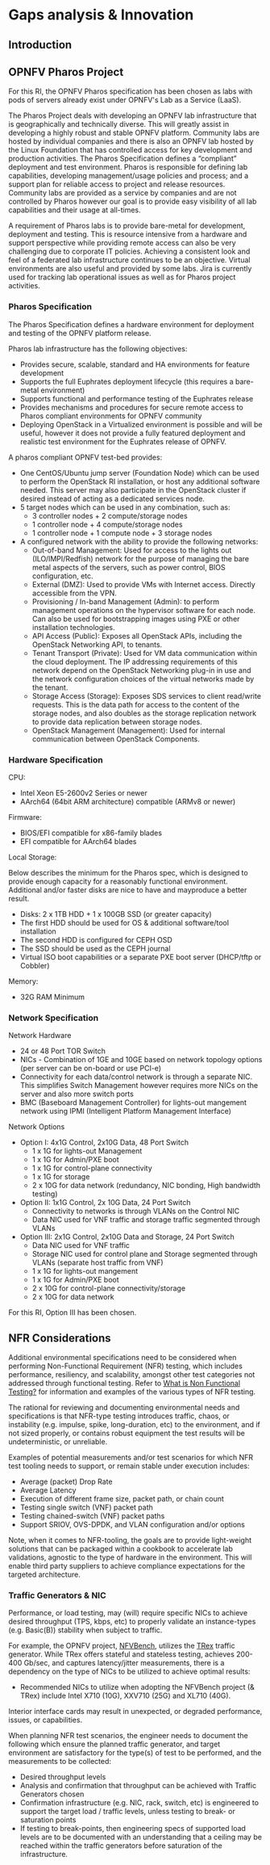 # Gaps analysis & Innovation

## Introduction

## OPNFV Pharos Project
For this RI, the OPNFV Pharos specification has been chosen as labs with pods of servers already exist under OPNFV's
Lab as a Service (LaaS).

The Pharos Project deals with developing an OPNFV lab infrastructure that is geographically and technically diverse. This
will greatly assist in developing a highly robust and stable OPNFV platform. Community labs are hosted by individual
companies and there is also an OPNFV lab hosted by the Linux Foundation that has controlled access for key development
and production activities. The Pharos Specification defines a “compliant” deployment and test environment. Pharos is
responsible for defining lab capabilities, developing management/usage policies and process; and a support plan for
reliable access to project and release resources. Community labs are provided as a service by companies and are not
controlled by Pharos however our goal is to provide easy visibility of all lab capabilities and their usage at all-times.

A requirement of Pharos labs is to provide bare-metal for development, deployment and testing. This is resource intensive
from a hardware and support perspective while providing remote access can also be very challenging due to corporate IT
policies. Achieving a consistent look and feel of a federated lab infrastructure continues to be an objective. Virtual
environments are also useful and provided by some labs. Jira is currently used for tracking lab operational issues as
well as for Pharos project activities.

### Pharos Specification

The Pharos Specification defines a hardware environment for deployment and testing of the OPNFV platform release.

Pharos lab infrastructure has the following objectives:

* Provides secure, scalable, standard and HA environments for feature development
* Supports the full Euphrates deployment lifecycle (this requires a bare-metal environment)
* Supports functional and performance testing of the Euphrates release
* Provides mechanisms and procedures for secure remote access to Pharos compliant environments for OPNFV community
* Deploying OpenStack in a Virtualized environment is possible and will be useful, however it does not provide a fully
  featured deployment and realistic test environment for the Euphrates release of OPNFV.

A pharos compliant OPNFV test-bed provides:

* One CentOS/Ubuntu jump server (Foundation Node) which can be used to perform the OpenStack RI installation, or host any
  additional software needed.  This server may also participate in the OpenStack cluster if desired instead of acting as
  a dedicated services node.
* 5 target nodes which can be used in any combination, such as:
  * 3 controller nodes + 2 compute/storage nodes
  * 1 controller node + 4 compute/storage nodes
  * 1 controller node + 1 compute node + 3 storage nodes
* A configured network with the ability to provide the following networks:
  * Out-of-band Management: Used for access to the lights out (ILO/IMPI/Redfish) network for the purpose of managing the
    bare metal aspects of the servers, such as power control, BIOS configuration, etc.
  * External (DMZ): Used to provide VMs with Internet access.  Directly accessible from the VPN.
  * Provisioning / In-band Management (Admin): to perform management operations on the hypervisor software for each
    node.  Can also be used for bootstrapping images using PXE or other installation technologies.
  * API Access (Public): Exposes all OpenStack APIs, including the OpenStack Networking API, to tenants.
  * Tenant Transport (Private): Used for VM data communication within the cloud deployment. The IP addressing requirements
    of this network depend on the OpenStack Networking plug-in in use and the network configuration choices of the virtual
    networks made by the tenant.
  * Storage Access (Storage): Exposes SDS services to client read/write requests. This is the data path for access to
    the content of the storage nodes, and also doubles as the storage replication network to provide data replication
    between storage nodes.
  * OpenStack Management (Management): Used for internal communication between OpenStack Components.

### Hardware Specification

CPU:

* Intel Xeon E5-2600v2 Series or newer
* AArch64 (64bit ARM architecture) compatible (ARMv8 or newer)

Firmware:

* BIOS/EFI compatible for x86-family blades
* EFI compatible for AArch64 blades

Local Storage:

Below describes the minimum for the Pharos spec, which is designed to provide enough capacity for a reasonably functional
environment. Additional and/or faster disks are nice to have and mayproduce a better result.

* Disks: 2 x 1TB HDD + 1 x 100GB SSD (or greater capacity)
* The first HDD should be used for OS & additional software/tool installation
* The second HDD is configured for CEPH OSD
* The SSD should be used as the CEPH journal
* Virtual ISO boot capabilities or a separate PXE boot server (DHCP/tftp or Cobbler)

Memory:

* 32G RAM Minimum

### Network Specification

Network Hardware

* 24 or 48 Port TOR Switch
* NICs - Combination of 1GE and 10GE based on network topology options (per server can be on-board or use PCI-e)
* Connectivity for each data/control network is through a separate NIC. This simplifies Switch Management however requires
  more NICs on the server and also more switch ports
* BMC (Baseboard Management Controller) for lights-out mangement network using IPMI (Intelligent Platform Management Interface)

Network Options

* Option I: 4x1G Control, 2x10G Data, 48 Port Switch
  * 1 x 1G for lights-out Management
  * 1 x 1G for Admin/PXE boot
  * 1 x 1G for control-plane connectivity
  * 1 x 1G for storage
  * 2 x 10G for data network (redundancy, NIC bonding, High bandwidth testing)
* Option II: 1x1G Control, 2x 10G Data, 24 Port Switch
  * Connectivity to networks is through VLANs on the Control NIC
  * Data NIC used for VNF traffic and storage traffic segmented through VLANs
* Option III: 2x1G Control, 2x10G Data and Storage, 24 Port Switch
  * Data NIC used for VNF traffic
  * Storage NIC used for control plane and Storage segmented through VLANs (separate host traffic from VNF)
  * 1 x 1G for lights-out mangement
  * 1 x 1G for Admin/PXE boot
  * 2 x 10G for control-plane connectivity/storage
  * 2 x 10G for data network

For this RI, Option III has been chosen.

## NFR Considerations
Additional environmental specifications need to be considered when performing Non-Functional Requirement (NFR) testing, which includes performance, resiliency, and scalability, amongst other test categories not addressed through functional testing.  Refer to [What is Non Functional Testing?](https://www.guru99.com/non-functional-testing.html) for information and examples of the various types of NFR testing.  

The rational for reviewing and documenting environmental needs and specifications is that NFR-type testing introduces traffic, chaos, or instability (e.g. impulse, spike, long-duration, etc) to the environment, and if not sized properly, or contains robust equipment the test results will be undeterministic, or unreliable.  

Examples of potential measurements and/or test scenarios for which NFR test tooling needs to support, or remain stable under execution includes:

 - Average (packet) Drop Rate
 - Average Latency
 - Execution of different frame size, packet path, or chain count
 - Testing single switch (VNF) packet path
 - Testing chained-switch (VNF) packet paths
 - Support SRIOV, OVS-DPDK, and VLAN configuration and/or options

Note, when it comes to NFR-tooling, the goals are to provide light-weight solutions that can be packaged within a cookbook to accelerate lab validations, agnostic to the type of hardware in the environment.  This will enable third party suppliers to achieve compliance expectations for the targeted architecture.  

### Traffic Generators & NIC
Performance, or load testing, may (will) require specific NICs to achieve desired throughput (TPS, kbps, etc) to properly validate an instance-types (e.g. Basic(B)) stability when subject to traffic.  

For example, the OPNFV project, [NFVBench](https://wiki.opnfv.org/display/nfvbench/NFVbench), utilizes the [TRex](https://trex-tgn.cisco.com/) traffic generator.   While TRex offers stateful and stateless testing, achieves 200-400 Gb/sec, and captures latency/jitter measurements, there is a dependency on the type of NICs to be utilized to achieve optimal results:

 - Recommended NICs to utilize when adopting the NFVBench project (& TRex) include Intel X710 (10G), XXV710 (25G) and XL710 (40G).  

Interior interface cards may result in unexpected, or degraded performance, issues, or capabilities.   

When planning NFR test scenarios, the engineer needs to document the following which ensure the planned traffic generator, and target environment are satisfactory for the type(s) of test to be performed, and the measurements to be collected:

 - Desired throughput levels
 - Analysis and confirmation that throughput can be achieved with Traffic Generators chosen
 - Confirmation infrastructure (e.g. NIC, rack, switch, etc) is engineered to support the target load / traffic levels, unless testing to break- or saturation points
 - If testing to break-points, then engineering specs of supported load levels are to be documented with an understanding that a ceiling may be reached within the traffic generators before saturation of the infrastructure.
